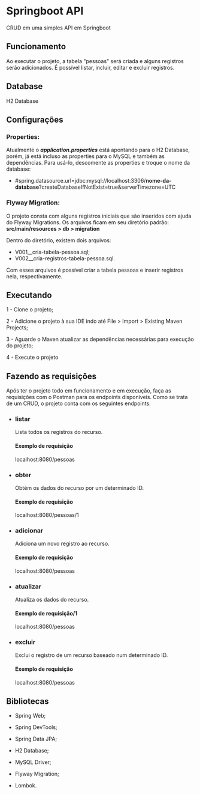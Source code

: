 # Springboot API 
CRUD em uma simples API em Springboot

## Funcionamento
Ao executar o projeto, a tabela "pessoas" será criada e alguns registros serão adicionados. É possível listar, incluir, editar e excluir registros.

## Database
H2 Database

## Configurações
### Properties:
Atualmente o **_application.properties_** está apontando para o H2 Database, porém, já está incluso as properties para o MySQL e também as dependências. Para usá-lo, descomente as properties e troque o nome da database:
- #spring.datasource.url=jdbc:mysql://localhost:3306/**nome-da-database**?createDatabaseIfNotExist=true&serverTimezone=UTC

### Flyway Migration:
O projeto consta com alguns registros iniciais que são inseridos com ajuda do Flyway Migrations. Os arquivos ficam em seu diretório padrão:
__src/main/resources > db > migration__

Dentro do diretório, existem dois arquivos: 
* V001__cria-tabela-pessoa.sql;
* V002__cria-registros-tabela-pessoa.sql.

Com esses arquivos é possível criar a tabela pessoas e inserir registros nela, respectivamente.

## Executando
1 - Clone o projeto;

2 - Adicione o projeto à sua IDE indo até File > Import > Existing Maven Projects;

3 - Aguarde o Maven atualizar as dependências necessárias para execução do projeto;

4 - Execute o projeto 

## Fazendo as requisições
Após ter o projeto todo em funcionamento e em execução, faça as requisições com o Postman para os endpoints disponíveis. Como se trata de um CRUD, o projeto conta com os seguintes endpoints:
- ### **listar**  
  Lista todos os registros do recurso.
  
   #### Exemplo de requisição
   localhost:8080/pessoas
  
- ### **obter**  
  Obtém os dados do recurso por um determinado ID.
  
   #### Exemplo de requisição
   localhost:8080/pessoas/1

- ### **adicionar**  
  Adiciona um novo registro ao recurso.
  
   #### Exemplo de requisição
   localhost:8080/pessoas
  
- ### **atualizar** 
  Atualiza os dados do recurso.
  
   #### Exemplo de requisição/1
   localhost:8080/pessoas
  
- ### **excluir** 
  Exclui o registro de um recurso baseado num determinado ID.
  
   #### Exemplo de requisição
   localhost:8080/pessoas
   
## Bibliotecas
- Spring Web;

- Spring DevTools;

- Spring Data JPA;

- H2 Database;

- MySQL Driver;

- Flyway Migration;

- Lombok.


